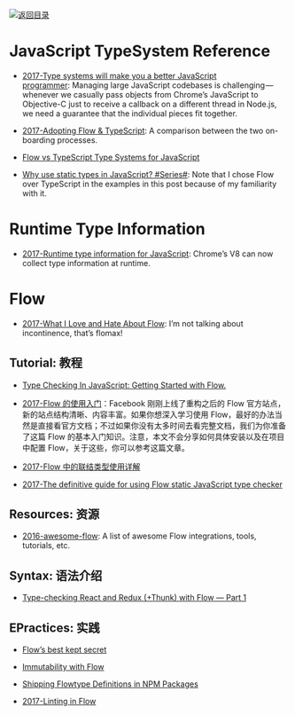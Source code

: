 [![返回目录](https://parg.co/UGo)](https://github.com/wxyyxc1992/Awesome-Reference) 
 
 
 
 
 


 


 


 






# JavaScript TypeSystem Reference



- [2017-Type systems will make you a better JavaScript programmer](http://jaredforsyth.com/type-systems-js-dev/#/5): Managing large JavaScript codebases is challenging — whenever we casually pass objects from Chrome’s JavaScript to Objective-C just to receive a callback on a different thread in Node.js, we need a guarantee that the individual pieces fit together.

- [2017-Adopting Flow & TypeScript](http://thejameskyle.com/adopting-flow-and-typescript.html): A comparison between the two on-boarding processes.

- [Flow vs TypeScript Type Systems for JavaScript](http://djcordhose.github.io/flow-vs-typescript/flow-typescript-2.html#/)

- [Why use static types in JavaScript? #Series#](https://medium.com/@preethikasireddy/why-use-static-types-in-javascript-part-1-8382da1e0adb): Note that I chose Flow over TypeScript in the examples in this post because of my familiarity with it.


# Runtime Type Information



- [2017-Runtime type information for JavaScript](https://parg.co/bB5): Chrome’s V8 can now collect type information at runtime.


# Flow



- [2017-What I Love and Hate About Flow](https://parg.co/bBP): I’m not talking about incontinence, that’s flomax!


## Tutorial: 教程

- [Type Checking In JavaScript: Getting Started with Flow.](https://hackernoon.com/type-checking-in-javascript-getting-started-with-flow-8532c11aceb3)


- [2017-Flow 的使用入门](https://zhuanlan.zhihu.com/p/26204569)：Facebook 刚刚上线了重构之后的 Flow 官方站点，新的站点结构清晰、内容丰富。如果你想深入学习使用 Flow，最好的办法当然是直接看官方文档；不过如果你没有太多时间去看完整文档，我们为你准备了这篇 Flow 的基本入门知识。注意，本文不会分享如何具体安装以及在项目中配置 Flow，关于这些，你可以参考这篇文章。

- [2017-Flow 中的联结类型使用详解](https://zhuanlan.zhihu.com/p/26401539)

- [2017-The definitive guide for using Flow static JavaScript type checker](https://parg.co/b27) 


## Resources: 资源

- [2016-awesome-flow](https://github.com/dustinspecker/awesome-flow): A list of awesome Flow integrations, tools, tutorials, etc.



## Syntax: 语法介绍

- [Type-checking React and Redux (+Thunk) with Flow — Part 1](https://blog.callstack.io/type-checking-react-and-redux-thunk-with-flow-part-1-ad12de935c36#.i4tr67qtz)



## EPractices: 实践

- [Flow’s best kept secret](https://medium.com/@forbeslindesay/covariance-and-contravariance-c3b43d805611#.1jh1c2s36)

- [Immutability with Flow](https://medium.com/@gcanti/immutability-with-flow-faa050a1aef4#.66vxtew0s)

- [Shipping Flowtype Definitions in NPM Packages](https://medium.com/@ryyppy/shipping-flowtype-definitions-in-npm-packages-c987917efb65#.3d39c4xr4)


- [2017-Linting in Flow](https://parg.co/b2x)



